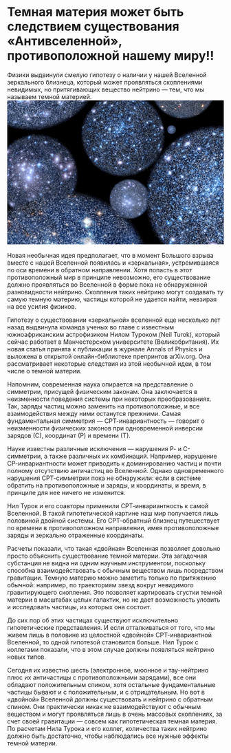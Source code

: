 # Темная материя может быть следствием существования «Антивселенной», противоположной нашему миру!!
Физики выдвинули смелую гипотезу о наличии у нашей Вселенной зеркального близнеца, который может проявляться скоплениями невидимых, но притягивающих вещество нейтрино — тем, что мы называем темной материей.
![img](./universe0.jpg)

Новая необычная идея предполагает, что в момент Большого взрыва вместе с нашей Вселенной появилась и «зеркальная», устремившаяся по оси времени в обратном направлении. Хотя попасть в этот противоположный мир в принципе невозможно, его существование должно проявляться во Вселенной в форме пока не обнаруженной разновидности нейтрино. Скопления таких нейтрино могут создавать ту самую темную материю, частицы которой не удается найти, невзирая на все усилия физиков.

Гипотезу о существовании «зеркальной» вселенной еще несколько лет назад выдвинула команда ученых во главе с известным южноафриканским астрофизиком Нилом Туроком (Neil Turok), который сейчас работает в Манчестерском университете (Великобритания). Их новая статья принята к публикации в журнале Annals of Physics и выложена в открытой онлайн-библиотеке препринтов arXiv.org. Она рассматривает некоторые следствия из этой необычной идеи, в том числе о темной материи.

Напомним, современная наука опирается на представление о симметрии, присущей физическим законам. Она заключается в неизменности поведения системы при некоторых преобразованиях. Так, заряды частиц можно заменить на противоположные, и все взаимодействия между ними останутся прежними. Самая фундаментальная симметрия — СРТ-инвариантность — говорит о неизменности физических законов при одновременной инверсии зарядов (С), координат (Р) и времени (Т).

Науке известны различные исключения — нарушения Р- и С-симметрии, а также различных их комбинаций. Например, нарушение СР-инвариантности может приводить к доминированию частиц и почти полному отсутствию античастиц во Вселенной. Однако одновременного нарушения СРТ-симметрии пока не обнаружили: если в системе обратить на противоположные и заряды, и координаты, и время, в принципе для нее ничего не изменится.

Нил Турок и его соавторы применили СРТ-инвариантность к самой Вселенной. В такой гипотетической картине наш мир получается лишь половиной двойной системы. Его СРТ-обратный близнец путешествует по времени в противоположном направлении, имея противоположные заряды и зеркально отраженные координаты.

Расчеты показали, что такая «двойная» Вселенная позволяет довольно просто объяснить существование темной материи. Эта загадочная субстанция не видна ни одним научным инструментом, поскольку способна взаимодействовать с обычным веществом лишь посредством гравитации. Темную материю можно заметить только по притяжению обычной: например, по траекториям звезд вокруг невидимого гравитирующего скопления. Это позволяет картировать сгустки темной материи в масштабах целых галактик, но не дает возможность уловить и исследовать частицы, из которых она состоит.

До сих пор об этих частицах существуют исключительно гипотетические представления. И если отталкиваться от того, что мы живем лишь в половине из целостной «двойной» СРТ-инвариантной Вселенной, то одной гипотезой становится больше. Нил Турок с коллегами показали, что в этом случае должны появляться нейтрино новых типов.

Сегодня их известно шесть (электронное, мюонное и тау-нейтрино плюс их античастицы с противоположными зарядами), все они обладают положительным спином, хотя остальные фундаментальные частицы бывают и с положительным, и с отрицательным. Но вот в «двойной» Вселенной должны существовать и нейтрино с обратным спином. Они практически никак не взаимодействуют с обычным веществом и могут проявляться лишь в очень массовых скоплениях, за счет своей гравитации — совсем как гипотетическая темная материя. По расчетам Нила Турока и его коллег, количества таких нейтрино должно быть достаточно, чтобы наблюдались все нужные эффекты темной материи.